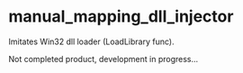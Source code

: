 # manual_mapping_dll_injector

Imitates Win32 dll loader (LoadLibrary func). 

Not completed product, development in progress...

